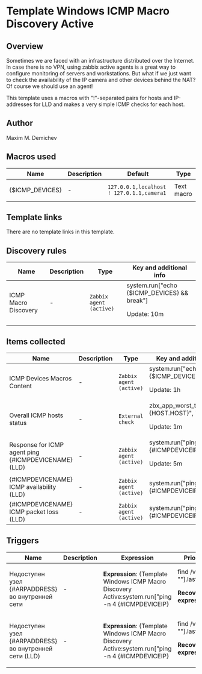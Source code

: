 # Template Windows ICMP Macro Discovery Active

## Overview

Sometimes we are faced with an infrastructure distributed over the Internet. In case there is no VPN, using zabbix active agents is a great way to configure monitoring of servers and workstations. But what if we just want to check the availability of the IP camera and other devices behind the NAT? Of course we should use an agent!


This template uses a macros with "!"-separated pairs for hosts and IP-addresses for LLD and makes a very simple ICMP checks for each host.

## Author

Maxim M. Demichev

## Macros used

|Name|Description|Default|Type|
|----|-----------|-------|----|
|{$ICMP_DEVICES}|<p>-</p>|`127.0.0.1,localhost ! 127.0.1.1,camera1`|Text macro|
## Template links

There are no template links in this template.

## Discovery rules

|Name|Description|Type|Key and additional info|
|----|-----------|----|----|
|ICMP Macro Discovery|<p>-</p>|`Zabbix agent (active)`|system.run["echo {$ICMP_DEVICES} && break"]<p>Update: 10m</p>|
## Items collected

|Name|Description|Type|Key and additional info|
|----|-----------|----|----|
|ICMP Devices Macros Content|<p>-</p>|`Zabbix agent (active)`|system.run["echo {$ICMP_DEVICES}"]<p>Update: 1h</p>|
|Overall ICMP hosts status|<p>-</p>|`External check`|zbx_app_worst_trigger.php["{HOST.HOST}", "/ICMP/"]<p>Update: 1m</p>|
|Response for ICMP agent ping {#ICMPDEVICENAME} (LLD)|<p>-</p>|`Zabbix agent (active)`|system.run["ping -n 4 {#ICMPDEVICEIP}"]<p>Update: 5m</p>|
|{#ICMPDEVICENAME} ICMP availability (LLD)|<p>-</p>|`Zabbix agent (active)`|system.run["ping -n 4 {#ICMPDEVICEIP} | find /v /c \"\""]<p>Update: 1m</p>|
|{#ICMPDEVICENAME} ICMP packet loss (LLD)|<p>-</p>|`Zabbix agent (active)`|system.run["ping -n 4 {#ICMPDEVICEIP} | findstr [0-9]"]<p>Update: 1m</p>|
## Triggers

|Name|Description|Expression|Priority|
|----|-----------|----------|--------|
|Недоступен узел {#ARPADDRESS} во внутренней сети|<p>-</p>|<p>**Expression**: {Template Windows ICMP Macro Discovery Active:system.run["ping -n 4 {#ICMPDEVICEIP} | find /v /c " ""].last()}=0</p><p>**Recovery expression**: </p>|information|
|Недоступен узел {#ARPADDRESS} во внутренней сети (LLD)|<p>-</p>|<p>**Expression**: {Template Windows ICMP Macro Discovery Active:system.run["ping -n 4 {#ICMPDEVICEIP} | find /v /c " ""].last()}=0</p><p>**Recovery expression**: </p>|information|
